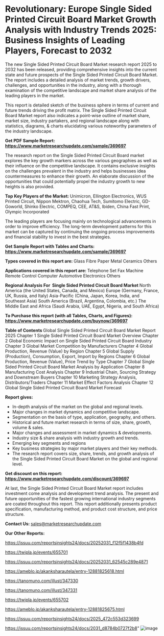 # Revolutionary: Europe Single Sided Printed Circuit Board Market Growth Analysis with Industry Trends 2025: Business Insights of Leading Players, Forecast to 2032

The new Single Sided Printed Circuit Board Market research report 2025 to 2032 has been released, providing comprehensive insights into the current state and future prospects of the Single Sided Printed Circuit Board Market. The report includes a detailed analysis of market trends, growth drivers, challenges, and opportunities in the industry, along with a thorough examination of the competitive landscape and market share analysis of the leading players in the market.

This report is detailed sketch of the business sphere in terms of current and future trends driving the profit matrix. The Single Sided Printed Circuit Board Market report also indicates a point-wise outline of market share, market size, industry partakers, and regional landscape along with statistics, diagrams, &amp; charts elucidating various noteworthy parameters of the industry landscape.

<strong><b>Get PDF Sample Report: <a href=https://www.marketresearchupdate.com/sample/369697>https://www.marketresearchupdate.com/sample/369697</a></b></strong>

The research report on the Single Sided Printed Circuit Board market explores the key growth markers across the various geographies as well as their influence on the competitive landscape. It contains exclusive insights on the challenges prevalent in the industry and helps businesses idea countermeasures to enhance their growth. An elaborate discussion of the opportunities that could potentially propel the industry growth to new heights is also provided.

<strong><b>Top Key Players of the Market:
</b></strong>Unimicron, Ellington Electronics, WUS Printed Circuit, Nippon Mektron, Chaohua Tech, Sumitomo Electric, GD-Goworld, Shinko Electric, COMPEQ, CEE, AT&S, Ibiden, China Fast Print, Olympic Incorporated<strong><b>
</b></strong>

The leading players are focusing mainly on technological advancements in order to improve efficiency. The long-term development patterns for this market can be captured by continuing the ongoing process improvements and financial stability to invest in the best strategies.

<strong><b>Get Sample Report with Tables and Charts: <a href=https://www.marketresearchupdate.com/sample/369697>https://www.marketresearchupdate.com/sample/369697</a></b></strong>

<strong><b>Types covered in this report are:
</b></strong>Glass Fibre
Paper
Metal
Ceramics
Others<strong><b>
</b></strong>

<strong><b>Applications covered in this report are:
</b></strong>Telephone Set
Fax Machine
Remote Control
Computer
Automotive Electronics
Others<strong><b>
</b></strong>

<strong><b>Regional Analysis For  Single Sided Printed Circuit Board Market</b></strong><strong><b>
</b></strong>North America (the United States, Canada, and Mexico)
Europe (Germany, France, UK, Russia, and Italy)
Asia-Pacific (China, Japan, Korea, India, and Southeast Asia)
South America (Brazil, Argentina, Colombia, etc.)
The Middle East and Africa (Saudi Arabia, UAE, Egypt, Nigeria, and South Africa)

<strong><b>To Purchase this report (with all Tables, Charts, and Figures): <a href=https://www.marketresearchupdate.com/buynow/369697>https://www.marketresearchupdate.com/buynow/369697</a></b></strong>

<strong><b>Table of Contents</b></strong><strong><b>
</b></strong>Global Single Sided Printed Circuit Board Market Report 2025
Chapter 1 Single Sided Printed Circuit Board Market Overview
Chapter 2 Global Economic Impact on Single Sided Printed Circuit Board Industry
Chapter 3 Global Market Competition by Manufacturers
Chapter 4 Global Production, Revenue (Value) by Region
Chapter 5 Global Supply (Production), Consumption, Export, Import by Regions
Chapter 6 Global Production, Revenue (Value), Price Trend by Type
Chapter 7 Global Single Sided Printed Circuit Board Market Analysis by Application
Chapter 8 Manufacturing Cost Analysis
Chapter 9 Industrial Chain, Sourcing Strategy and Downstream Buyers
Chapter 10 Marketing Strategy Analysis, Distributors/Traders
Chapter 11 Market Effect Factors Analysis
Chapter 12 Global Single Sided Printed Circuit Board Market Forecast

<strong><b>Report gives:</b></strong>

- In-depth analysis of the market on the global and regional levels.
- Major changes in market dynamics and competitive landscape.
- Segmentation on the basis of type, application, geography, and others.
- Historical and future market research in terms of size, share, growth, volume &amp; sales.
- Major changes and assessment in market dynamics &amp; developments.
- Industry size &amp; share analysis with industry growth and trends.
- Emerging key segments and regions
- Key business strategies by major market players and their key methods.
- The research report covers size, share, trends, and growth analysis of the Single Sided Printed Circuit Board Market on the global and regional level.

<strong><b>Get discount on this report: <a href=https://www.marketresearchupdate.com/discount/369697>https://www.marketresearchupdate.com/discount/369697</a></b></strong>

At last, the Single Sided Printed Circuit Board Market report includes investment come analysis and development trend analysis. The present and future opportunities of the fastest growing international industry segments are coated throughout this report. This report additionally presents product specification, manufacturing method, and product cost structure, and price structure.

<strong><b>Contact Us:
</b></strong>sales@marketresearchupdate.com

<strong>Our Other Reports:</strong>

<a href=https://issuu.com/reportsinsights24/docs/20252031_f12f5f1438b4fd>https://issuu.com/reportsinsights24/docs/20252031_f12f5f1438b4fd</a>

<a href=https://twipla.jp/events/655701>https://twipla.jp/events/655701</a>

<a href=https://issuu.com/reportsinsights24/docs/20252031_62545c289e4871>https://issuu.com/reportsinsights24/docs/20252031_62545c289e4871</a>

<a href=https://ameblo.jp/akanksharautela/entry-12881825618.html>https://ameblo.jp/akanksharautela/entry-12881825618.html</a>

<a href=https://tanomuno.com/illust/347330>https://tanomuno.com/illust/347330</a>

<a href=https://tanomuno.com/illust/347331>https://tanomuno.com/illust/347331</a>

<a href=https://twipla.jp/events/655702>https://twipla.jp/events/655702</a>

<a href=https://ameblo.jp/akanksharautela/entry-12881825675.html>https://ameblo.jp/akanksharautela/entry-12881825675.html</a>

<a href=https://issuu.com/reportsinsights24/docs/2025_472c553d323699>https://issuu.com/reportsinsights24/docs/2025_472c553d323699</a>

<a href=https://issuu.com/reportsinsights24/docs/2031_d8784b0727f2b8>https://issuu.com/reportsinsights24/docs/2031_d8784b0727f2b8</a>"
![image](https://github.com/user-attachments/assets/c888de1a-87c7-4f5c-95b1-d3138d418db1)
